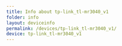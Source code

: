 ```yaml
---
title: Info about tp-link_tl-mr3040_v1
folder: info
layout: deviceinfo
permalink: /devices/tp-link_tl-mr3040_v1/
device: tp-link_tl-mr3040_v1
---
```

